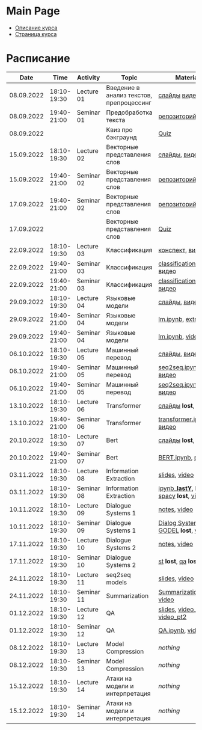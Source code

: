 # Main Page

* [Описание курса](course_description.md)
* [Страница курса](https://karpovilia.github.io/NLP2022/readme/)

# Расписание
|Date|Time|Activity|Topic|Materials|Group|
|----|----|--------|-----|---------|-----|
| 08.09.2022 | 18:10-19:30 | Lecture 01 | Введение в анализ текстов, препроцессинг |  [слайды](https://github.com/karpovilia/NLP2022/raw/main/Week%2001%20-%20Introduction/01-intro.pdf) [видео](https://youtu.be/97woeNchw6E) | 1,2 |
| 08.09.2022 | 19:40-21:00 | Seminar 01 | Предобработка текста | [репозиторий](https://github.com/milaMarkel/NLP2022/tree/main/Week%2001%20-%20Introduction), [видео](https://youtu.be/aXITGSdUPA0)| 1,2 |
| 08.09.2022 |             |           | Квиз про бэкграунд| [Quiz](https://docs.google.com/forms/d/e/1FAIpQLScGvDEJ15Le7B-Ti7LRIx9t7FfSwCaDh-j_n33zXfWuSZ-q1Q/viewform) | 1,2 |
| 15.09.2022 | 18:10-19:30 | Lecture 02 | Векторные представления слов | [слайды](https://github.com/karpovilia/NLP2022/raw/main/Week%2002%20-%20Word%20Embeddings/02-WordEmbeddings.pdf), [видео](https://youtu.be/8TPcAxMlfTs) | 1,2 |
| 15.09.2022 | 19:40-21:00 | Seminar 02 | Векторные представления слов | [репозиторий](https://github.com/milaMarkel/NLP2022/tree/main/Week%2002%20-%20Word%20Embeddings), [видео](https://youtu.be/T4WrD69eUGY) | 1,2 |
| 17.09.2022 | 19:40-21:00 | Seminar 02 | Векторные представления слов | [репозиторий](https://github.com/milaMarkel/NLP2022/tree/main/Week%2002%20-%20Word%20Embeddings), [видео](https://youtu.be/0PJDoVwB-Ng) | 1,2 |
| 17.09.2022 | |  | Векторные представления слов | [Quiz](https://forms.gle/9Yo9pdWJ2mAkQ2Po8) | 1,2 |
| 22.09.2022 | 18:10-19:30 | Lecture 03 | Классификация| [конспект](https://artemova.notion.site/d4ee7823399c47de9ebd6f2cb15cdb73), [видео](https://youtu.be/5giGop-UADU)| 1,2 |
| 22.09.2022 | 19:40-21:00 | Seminar 03 | Классификация | [classification.ipynb](https://github.com/milaMarkel/NLP2022/blob/main/Week%2003%20-%20Text%20Classification/sem3_cnn_classification.ipynb), [видео](https://youtu.be/j-9p0ENvEEQ) | 1,2 |
| 22.09.2022 | 19:40-21:00 | Seminar 03 | Классификация | [classification.ipynb](https://github.com/milaMarkel/NLP2022/blob/main/Week%2003%20-%20Text%20Classification/sem3_cnn_classification.ipynb), [видео](https://youtu.be/Y8kZfdu1MDQ) | 1,2 |
| 29.09.2022 | 18:10-19:30 | Lecture 04 | Языковые модели | [слайды](https://github.com/milaMarkel/NLP2022/blob/main/Week%2004%20-%20Language%20Models/%5Beng%5D%204-LM%20ki.pdf), [видео](https://youtu.be/kwK4pInW6tM)| 1,2 |
| 29.09.2022 | 19:40-21:00 | Seminar 04 | Языковые модели | [lm.ipynb](https://github.com/milaMarkel/NLP2022/blob/main/Week%2004%20-%20Language%20Models/sem4_language_models_ner.ipynb), [extra](https://github.com/milaMarkel/NLP2022/blob/main/Week%2004%20-%20Language%20Models/main.md), [video](https://youtu.be/f2yAv6N_424)  | 1,2 |
| 29.09.2022 | 19:40-21:00 | Seminar 04 | Языковые модели | [lm.ipynb](https://github.com/milaMarkel/NLP2022/blob/main/Week%2004%20-%20Language%20Models/sem4_language_models_ner.ipynb), [video](https://youtu.be/nnrVp1ZzxaA) | 1,2 |
| 06.10.2022 | 18:10-19:30 | Lecture 05 | Машинный перевод | [слайды](https://github.com/milaMarkel/NLP2022/blob/main/Week%2005%20-%20Machine%20Translation/%5Beng%5D%205-MT.pptx.pdf), [видео](https://youtu.be/1nMEiiaQlkI) | 1,2 |
| 06.10.2022 | 19:40-21:00 | Seminar 05 | Машинный перевод| [seq2seq.ipynb](https://colab.research.google.com/drive/1cyFNWYSyPaeGzDgv8MB-DaRbv5t5WgEn?usp=sharing) **lost**, [видео](https://youtu.be/8dZUzLUjIh0) | 1,2 |
| 06.10.2022 | 19:40-21:00 | Seminar 05 | Машинный перевод| [seq2seq.ipynb](https://colab.research.google.com/drive/1cyFNWYSyPaeGzDgv8MB-DaRbv5t5WgEn?usp=sharing) **lost**, [видео](https://youtu.be/QNO_MlI3uFo) | 1,2 |
| 13.10.2022 | 18:10-19:30 | Lecture 06 | Transformer | [слайды](https://docs.google.com/presentation/d/1l1VschZkhTqGWxy1h1mvHKuUSnVSEG2O/edit?usp=sharing&ouid=112816606551634705121&rtpof=true&sd=true) **lost**, [видео](https://youtu.be/Z2IGr_C2IIs) | 1,2 |
| 13.10.2022 | 19:40-21:00 | Seminar 06 | Transformer | [transformer.ipynb](https://github.com/milaMarkel/NLP2022/blob/main/Week%2006%20-%20Transformer/The_Annotated_Transformer_ki.ipynb), [видео](https://youtu.be/jrhJ261vq6A) | 1,2 |
| 20.10.2022 | 18:10-19:30 | Lecture 07 | Bert | [слайды](https://docs.google.com/presentation/d/1l1VschZkhTqGWxy1h1mvHKuUSnVSEG2O/edit?usp=sharing&ouid=112816606551634705121&rtpof=true&sd=true) **lost**, [видео](https://youtu.be/N7c_nODNSvs) | 1,2 |
| 20.10.2022 | 19:40-21:00 | Seminar 07 | Bert | [BERT.ipynb](https://github.com/milaMarkel/NLP2022/blob/main/Week%2007%20-%20Bert/BERT_ki.ipynb), [видео](https://youtu.be/Ka3fsJXah_M) | 1,2 |
| 03.11.2022 | 18:10-19:30 | Lecture 08 | Information Extraction | [slides](https://github.com/milaMarkel/NLP2022/tree/main/Week%2008%20%E2%80%93%20Information%20Extraction), [video](https://youtu.be/XwGcdiJUlDM) | 1,2 |
| 03.11.2022 | 18:10-19:30 | Seminar 08 | Information Extraction | [ipynb_**lastY**](https://github.com/milaMarkel/NLP2022/blob/main/Week%2008%20%E2%80%93%20Information%20Extraction/ner_nli_year2021.ipynb), bonus: [spacy](https://colab.research.google.com/drive/1eLOAGvw9XD3tKAJuqPHkJtMrA-_G2Ay9?usp=sharing) **lost**, [video](https://youtu.be/nFD-vyVOibM) **lost** | 1,2 |
| 10.11.2022 | 18:10-19:30 | Lecture 09 | Dialogue Systems 1 | [notes](https://github.com/karpovilia/NLP2022/blob/main/Week%2009%20-%20Dialogue%20Systems%201/09_ToD_v2.pdf), [video](https://youtu.be/-RTMSzkq79s) | 1,2 |
| 10.11.2022 | 18:10-19:30 | Seminar 09 | Dialogue Systems 1 | [Dialog Systems](https://colab.research.google.com/drive/1G8h09s3wRROFUlRx2RZ7oUsdUV5LpCYi?usp=sharing) **lost**, [GODEL](https://colab.research.google.com/drive/1YOrbR9Akt_1JR0fl5DD1cxItvHygrzU-?usp=sharing) **lost**, [video](https://youtu.be/Q76lUaK1gg4) | 1,2 |
| 17.11.2022 | 18:10-19:30 | Lecture 10 | Dialogue Systems 2 | [notes](https://github.com/karpovilia/NLP2022/blob/main/Week%2010%20-%20Dialogue%20Systems%202/10_OpenDialogue.pdf), [video](https://youtu.be/a61io8K3crg) | 1,2 |
| 17.11.2022 | 18:10-19:30 | Seminar 10 | Dialogue Systems 2 | [st](https://colab.research.google.com/drive/1QVTUPYdzEOHV_YFVxux5mP-npLlpsr7L?usp=sharing) **lost**, [qa](https://colab.research.google.com/drive/165E3qLqBh-j23G_HJm0c2C7rNNwNOPfQ?usp=sharing) **lost**, [video](https://youtu.be/Hp_bB5RXqJw) | 1,2 |
| 24.11.2022 | 18:10-19:30 | Lecture 11 | seq2seq models | [slides](https://github.com/karpovilia/NLP2022/blob/main/Week%2011%20-%20seq2seq%20models/10_TS_2021.pdf), [video](https://youtu.be/jpaTTkGPSns) | 1,2 |
| 24.11.2022 | 18:10-19:30 | Seminar 11 | Summarization | [Summarization.ipynb](https://github.com/milaMarkel/NLP2022/blob/main/Week%2011%20-%20seq2seq%20models/Summarization.ipynb), [video](https://youtu.be/7CD-wzZNEsE)| 1,2 |
| 01.12.2022 | 18:10-19:30 | Lecture 12 | QA | [slides](https://github.com/milaMarkel/NLP2022/blob/main/Week%2012%20-%20QA/08_ODQA_2021.pdf), [video_pt2](https://youtu.be/8YrGzWrNfpY?t=1240), [video_pt2](https://youtu.be/sazqiULDpEo) | 1,2 |
| 01.12.2022 | 18:10-19:30 | Seminar 12 | QA | [QA.ipynb](https://github.com/milaMarkel/NLP2022/blob/main/Week%2012%20-%20QA/Question_Answering.ipynb), [video](https://youtu.be/e8Wx9yFGBwc) | 1,2 |
| 08.12.2022 | 18:10-19:30 | Lecture 13 | Model Compression |*nothing* | 1,2 |
| 08.12.2022 | 18:10-19:30 | Seminar 13 | Model Compression |*nothing*  | 1,2 |
| 15.12.2022 | 18:10-19:30 | Lecture 14 | Атаки на модели и интерпретация|*nothing* | 1,2 |
| 15.12.2022 | 18:10-19:30 | Seminar 14 | Атаки на модели и интерпретация |*nothing*  | 1,2 |
